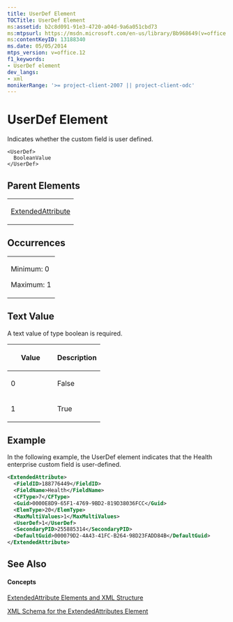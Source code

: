```yaml
---
title: UserDef Element
TOCTitle: UserDef Element
ms:assetid: b2c8d091-91e3-4720-a04d-9a6a051cbd73
ms:mtpsurl: https://msdn.microsoft.com/en-us/library/Bb968649(v=office.12)
ms:contentKeyID: 13188340
ms.date: 05/05/2014
mtps_version: v=office.12
f1_keywords:
- UserDef element
dev_langs:
- xml
monikerRange: '>= project-client-2007 || project-client-odc'
---
```


# UserDef Element




Indicates whether the custom field is user defined.

    <UserDef>
      BooleanValue
    </UserDef>

## Parent Elements

<table>
<colgroup>
<col style="width: 100%" />
</colgroup>
<tbody>
<tr class="odd">
<td><p><a href="extendedattribute-element.md">ExtendedAttribute</a></p></td>
</tr>
</tbody>
</table>

## Occurrences

<table>
<colgroup>
<col style="width: 100%" />
</colgroup>
<tbody>
<tr class="odd">
<td><p>Minimum: 0</p>
<p>Maximum: 1</p></td>
</tr>
</tbody>
</table>

## Text Value

A text value of type boolean is required.

<table>
<colgroup>
<col style="width: 50%" />
<col style="width: 50%" />
</colgroup>
<thead>
<tr class="header">
<th><p>Value</p></th>
<th><p>Description</p></th>
</tr>
</thead>
<tbody>
<tr class="odd">
<td><p>0</p></td>
<td><p>False</p></td>
</tr>
<tr class="even">
<td><p>1</p></td>
<td><p>True</p></td>
</tr>
</tbody>
</table>

## Example

In the following example, the UserDef element indicates that the Health enterprise custom field is user-defined.

``` xml
<ExtendedAttribute>
  <FieldID>188776449</FieldID>
  <FieldName>Health</FieldName>
  <CFType>7</CFType>
  <Guid>0000E8D9-65F1-4769-9BD2-819D38036FCC</Guid>
  <ElemType>20</ElemType>
  <MaxMultiValues>1</MaxMultiValues>
  <UserDef>1</UserDef>
  <SecondaryPID>255885314</SecondaryPID>
  <DefaultGuid>000079D2-4A43-41FC-B264-98D23FADD84B</DefaultGuid>
</ExtendedAttribute>
```

## See Also

#### Concepts

[ExtendedAttribute Elements and XML Structure](extendedattribute-elements-and-xml-structure.md)

[XML Schema for the ExtendedAttributes Element](xml-schema-for-the-extendedattributes-element.md)

